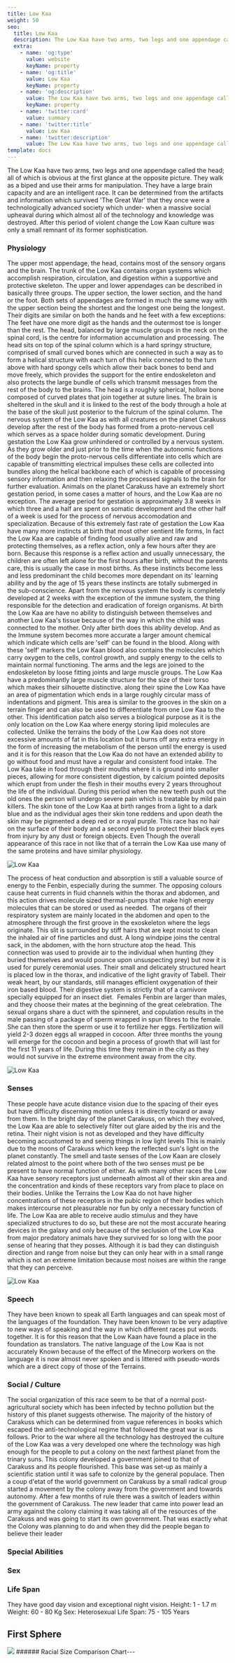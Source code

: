 ```yaml
---
title: Low Kaa
weight: 50
seo:
  title: Low Kaa
  description: The Low Kaa have two arms, two legs and one appendage called the head; all of which is obvious at the first glance at the opposite picture. 
  extra:
    - name: 'og:type'
      value: website
      keyName: property
    - name: 'og:title'
      value: Low Kaa
      keyName: property
    - name: 'og:description'
      value: The Low Kaa have two arms, two legs and one appendage called the head; all of which is obvious at the first glance at the opposite picture. 
      keyName: property
    - name: 'twitter:card'
      value: summary
    - name: 'twitter:title'
      value: Low Kaa
    - name: 'twitter:description'
      value: The Low Kaa have two arms, two legs and one appendage called the head; all of which is obvious at the first glance at the opposite picture. 
template: docs
---
```


The Low Kaa have two arms, two legs and one appendage called the head; all of which is obvious at the first glance at the opposite picture. They walk as a biped and use their arms for manipulation. They have a large brain capacity and are an intelligent race. It can be determined from the artifacts and information which survived 'The Great War' that they once were a technologically advanced society which under- when a massive social upheaval during which almost all of the technology and knowledge was destroyed. After this period of violent change the Low Kaan culture was only a small remnant of its former sophistication.

### Physiology
The upper most appendage, the head, contains most of the sensory organs and the brain. The trunk of the Low Kaa contains organ systems which accomplish respiration, circulation, and digestion within a supportive and protective skeleton. The upper and lower appendages can be described in basically three groups. The upper section, the lower section, and the hand or the foot. Both sets of appendages are formed in much the same way with the upper section being the shortest and the longest one being the longest. Their digits are similar on both the hands and he feet with a few exceptions: The feet have one more digit as the hands and the outermost toe is longer than the rest. The head, balanced by large muscle groups in the neck on the spinal cord, is the centre for information accumulation and processing. The head sits on top of the spinal column which is a hard springy structure, comprised of small curved bones which are connected in such a way as to form a helical structure with each turn of this helix connected to the turn above with hard spongy cells which allow their back bones to bend and move freely, which provides the support for the entire endoskeleton and also protects the large bundle of cells which transmit messages from the rest of the body to the brains. The head is a roughly spherical, hollow bone composed of curved plates that join together at suture lines. The brain is sheltered in the skull and it is linked to the rest of the body through a hole at the base of the skull just posterior to the fulcrum of the spinal column. The nervous system of the Low Kaa as with all creatures on the planet Carakuss develop after the rest of the body has formed from a proto-nervous cell which serves as a space holder during somatic development. During
gestation the Low Kaa grow unhindered or controlled by a nervous system. As they grow older and just prior to the time when the autonomic functions of the body begin the proto-nervous cells differentiate into cells which are capable of transmitting electrical impulses these cells are collected into bundles along the helical backbone each of which is capable of processing sensory information and then relaxing the processed signals to the brain for further evaluation. Animals on the planet Carakuss have an extremely short gestation period, in some cases a matter of hours, and the Low Kaa are no exception. The average period for gestation is approximately 3.8 weeks in which three and a half are spent on somatic development and the other half of a week is used for the process of nervous accomodation and specialization. Because of this extremely fast rate of gestation the Low Kaa have many more instincts at birth that most other sentient life forms, In fact the Low Kaa are capable of finding food usually alive and raw and protecting themselves, as a reflex action, only a few hours after they are born. Because this response is a reflex action and usually unnecessary, the children are often left alone for the first hours after birth, without the parents care, this is usually the case in most births. As these instincts become less and less predominant the child becomes more dependant on its' learning ability and by the age of 15 years these instincts are totally submerged in the sub-conscience. Apart from the nervous system the body is completely developed at 2 weeks with the exception of the immune system, the thing responsible for the detection and eradication of foreign organisms. At birth the Low Kaa are have no ability to distinguish between themselves and another Low Kaa's tissue because of the way in which the child was connected to the mother. Only after birth does this ability develop. And as the Immune system becomes more accurate a larger amount chemical which indicate which cells are 'self' can be found in the blood. Along with these 'self' markers the Low Kaan blood also contains the molecules which carry oxygen to the cells, control growth, and supply energy to the cells to maintain normal functioning. The arms and the legs are joined to the endoskeleton by loose fitting joints and
large muscle groups. The Low Kaa have a predominantly large muscle structure for the size of their torso which makes their silhouette distinctive. along their spine the Low Kaa have an area of pigmentation which ends in a large roughly circular mass of indentations and pigment. This area is similar to the grooves in the skin on a terrain finger and can also be used to differentiate from one Low Kaa to the other. This identification patch also serves a biological purpose as it is the only location
on the Low Kaa where energy storing lipid molecules are collected. Unlike the terrains the body of the Low Kaa does not store excessive amounts of fat in this location but it burns off any extra energy in the form of increasing the metabolism of the person until the energy is used and it is for this reason that the Low Kaa do not have an extended ability to go without food and must have a regular and consistent  food intake. The Low Kaa take in food through their mouths where it is ground into smaller pieces, allowing for more consistent digestion, by calcium pointed deposits which erupt from under the flesh in their mouths every 2 years throughout the life of the individual. During this period when the new teeth push out the old ones the person will undergo severe pain which is treatable by mild pain killers. The skin tone of the Low Kaa at birth ranges from a light to a dark blue and as the individual ages their skin tone reddens and upon death the skin may be pigmented a deep red or a royal purple. This race has no hair on the surface of their body and a second eyelid to protect their black eyes from injury by any dust or foreign objects. Even Though the overall appearance of this race in not like that of a terrain the Low Kaa use many of the same proteins and have similar physiology.
 </p>

![Low Kaa](/images/LowKaa_grey.jpg)</p>

The process of heat conduction and absorption is still a valuable source of energy to the Fenbin, especially during the summer. The opposing colours cause heat currents in fluid channels within the thorax and abdomen, and this action drives molecule sized thermal-pumps that make high energy molecules that can be stored or used as needed. 
The organs of their respiratory system are mainly located in the abdomen and open to the atmosphere through the first groove in
the exoskeleton where the legs originate. This slit is surrounded by stiff hairs that are kept moist to clean the inhaled air of fine particles and dust. A long windpipe joins the central sack, in the abdomen, with the horn structure atop the head. This connection was used to provide air to the individual when hunting (they buried themselves and would pounce upon unsuspecting prey) but now it is used for purely ceremonial uses. Their small and delicately structured heart is placed low in the thorax, and indicative of the light gravity of Tabell. Their weak heart, by our standards, still manages efficient oxygenation of their iron based blood. Their digestive system is strictly that of a carnivore specially equipped for an insect diet. 
Females Fenbin are larger than males, and they choose their mates at the beginning of the great celebration. The sexual organs share a duct with the spinneret, and copulation results in the male passing of a package of sperm wrapped in spun fibres to the female. She can then store the sperm or use it to fertilize her eggs. Fertilization will yield 2-3 dozen eggs all wrapped in cocoon. After three months the young will emerge for the cocoon and begin a process of growth that will last for the first 11 years of life. During this time they remain in the city as they would not survive in the extreme environment away from the city.

![Low Kaa](/images/LowKaa_bw.jpg)</p>

### Senses
These people have acute distance vision due to the spacing of their eyes but have difficulty discerning motion unless it is directly toward or away from them. In the bright day of the planet Carakuss, on which they evolved, the Low Kaa are able to selectively filter out glare aided by the iris and the retina. Their night vision is not as developed and they have difficulty becoming accustomed to and seeing things in low light levels This is mainly due to the moons of Carakuss which keep the reflected sun's light on the planet constantly. The smell and taste senses of the Low Kaan are closely related almost to the point where both of the
two senses must pe be present to have normal function of either. As with many other races the Low Kaa have sensory receptors just underneath almost all of their skin area and the concentration and kinds of these receptors vary from place to place on their bodies. Unlike the Terrains the Low Kaa do not have higher concentrations of these receptors in the pubic region of their bodies which makes intercourse not pleasurable nor fun by only a necessary function of life. The Low Kaa are able to receive audio stimulus and they have specialized structures to do so, but these are not the most accurate hearing devices in the galaxy and only because of the seclusion of the Low Kaa from major predatory animals have they survived for so long with the poor sense of hearing that they posses. Although it is bad they can distinguish direction and range from noise but they can only hear with in a small range which is not an extreme limitation because most noises are within the range that they can perceive.

![Low Kaa](/images/LowKaaAnatomical.jpg)</p>

### Speech
They have been known to speak all Earth languages and can speak most of the languages of the foundation. They have been known to be very adaptive to new ways of speaking and the way in which different races put words together. It is for this reason that the Low Kaan have found a place in the foundation as translators. The native language of the Low Kaa is not accurately Known because of the effect of the Minecorp workers on the language it is now almost never spoken and is littered with pseudo-words which are a direct copy of those of the Terrains.

### Social / Culture
The social organization of this race seem to be that of a normal post-agricultural society which has been infected by techno pollution but the history of this planet suggests otherwise. The majority of the history of Carakuss which can be determined from vague references in books which escaped the anti-technological regime that followed the great war is as follows. Prior to the war where all the technology has destroyed the culture of the Low Kaa was a very developed one where the technology was high enough for the people to put a colony on the next farthest planet from the trinary suns. This colony developed a government joined to that of Carakuss and its people flourished. This base was set-up as mainly a scientific station until it was safe to colonize by the general populace. Then a coup d'etat of the world government on Carakuss by a small radical group started a movement by the colony away from the government and towards autonomy. After a few months of rule there was a switch of leaders within the government of Carakuss. The new leader that came into power lead an army against the colony claiming it was taking all of the resources of the Carakuss and was going to start its own government. That was exactly what the Colony was planning to do and when they did the people began to believe their leader

### Special Abilities

### Sex

### Life Span

They have good day vision and exceptional night vision.
Height: 1 - 1.7 m
Weight: 60 - 80 Kg
Sex: Heterosexual
Life Span: 75 - 105 Years

## First Sphere
<!-- Image Map Generated by http://www.image-map.net/ -->
<img src="/images/RacesSizeChart-01small.png" usemap="#image-map">

<map name="image-map">
    <area target="_self" alt="Eebek" title="Eebek" href="https://genesis.theengine.com/docs/races/eebek/" coords="110,299,19,0" shape="rect">
    <area target="_self" alt="Fenbin" title="Fenbin" href="https://genesis.theengine.com/docs/races/fenbin/" coords="180,0,113,299" shape="rect">
    <area target="_self" alt="Human" title="Human" href="https://genesis.theengine.com/docs/races/human/" coords="182,0,265,299" shape="rect">
    <area target="_self" alt="Krane" title="Krane" href="https://genesis.theengine.com/docs/races/krane/" coords="265,0,431,299" shape="rect">
    <area target="_self" alt="Low Kaa" title="Low Kaa" href="https://genesis.theengine.com/docs/races/lowkaa/" coords="432,0,540,299" shape="rect">
    <area target="_self" alt="Tanaian" title="Tanaian" href="https://genesis.theengine.com/docs/races/tanaian/" coords="542,0,611,299" shape="rect">
</map>
###### Racial Size Comparison Chart---
